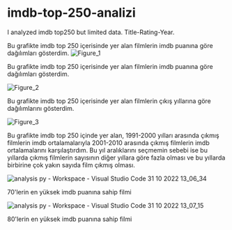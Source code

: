 # imdb-top-250-analizi

I analyzed imdb top250 but limited data. Title-Rating-Year.

Bu grafikte imdb top 250 içerisinde yer alan filmlerin imdb puanına göre dağılımları gösterdim.
![Figure_1](https://user-images.githubusercontent.com/100408945/198981190-12164acf-e7dd-466e-b97b-0764a6fd9a0d.png) 

Bu grafikte imdb top 250 içerisinde yer alan filmlerin imdb puanına göre dağılımları gösterdim.

![Figure_2](https://user-images.githubusercontent.com/100408945/198981558-f964a10a-3bf3-4ed8-af63-d2b7f5581b1e.png)

Bu grafikte imdb top 250 içerisinde yer alan filmlerin çıkış yıllarına göre dağılımlarını gösterdim.

![Figure_3](https://user-images.githubusercontent.com/100408945/198981856-2d87ab92-8773-4e52-aba6-a3e707084b6d.png)

Bu grafikte imdb top 250 içinde yer alan, 1991-2000 yılları arasında çıkmış filmlerin imdb ortalamalarıyla 2001-2010 arasında çıkmış filmlerin imdb ortalamalarını karşılaştırdım. Bu yıl aralıklarını seçmemin sebebi ise bu yıllarda çıkmış filmlerin sayısının diğer yıllara göre fazla olması ve bu yıllarda birbirine çok yakın sayıda film çıkmış olması.

![analysis py - Workspace - Visual Studio Code 31 10 2022 13_06_34](https://user-images.githubusercontent.com/100408945/198985125-8e283d91-00fd-4782-a8bc-49fdff00fdda.png)

70'lerin en yüksek imdb puanına sahip filmi

![analysis py - Workspace - Visual Studio Code 31 10 2022 13_07_15](https://user-images.githubusercontent.com/100408945/198984732-556e1e8d-1f32-49aa-9770-44125570b956.png)

80'lerin en yüksek imdb puanına sahip filmi
